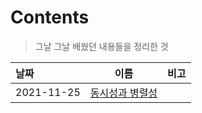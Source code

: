 # Contents

> 그날 그날 배웠던 내용들을 정리한 것

| 날짜       | 이름                              | 비고 |
| :--------- | --------------------------------- | :--: |
| 2021-11-25 | [동시성과 병렬성](./20211125.pdf) |      |

 
